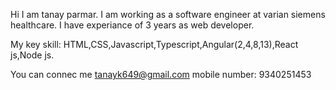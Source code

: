 Hi I am tanay parmar.
I am working as a software engineer at varian siemens healthcare.
I have experiance of 3 years as web developer.

My key skill: HTML,CSS,Javascript,Typescript,Angular(2,4,8,13),React js,Node js.

You can connec me tanayk649@gmail.com
mobile number: 9340251453
